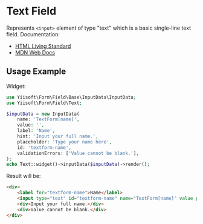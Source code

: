 # Text Field

Represents `<input>` element of type "text" which is a basic single-line text field. Documentation:

- [HTML Living Standard](https://html.spec.whatwg.org/multipage/input.html#text-(type=text)-state-and-search-state-(type=search))
- [MDN Web Docs](https://developer.mozilla.org/docs/Web/HTML/Element/input/text)

## Usage Example

Widget:

```php
use Yiisoft\Form\Field\Base\InputData\InputData;
use Yiisoft\Form\Field\Text;

$inputData = new InputData(
    name: 'TextForm[name]',
    value: '',
    label: 'Name',
    hint: 'Input your full name.',
    placeholder: 'Type your name here',
    id: 'textform-name',
    validationErrors: ['Value cannot be blank.'],
);
echo Text::widget()->inputData($inputData)->render();
```

Result will be:

```html
<div>
    <label for="textform-name">Name</label>
    <input type="text" id="textform-name" name="TextForm[name]" value placeholder="Type your name here">
    <div>Input your full name.</div>
    <div>Value cannot be blank.</div>
</div>
```
